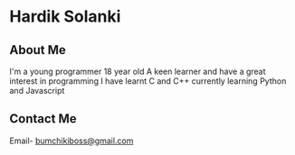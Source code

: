 # Hardik Solanki
## About Me
I'm a young programmer 
18 year old
A keen learner and have a great interest in programming
I have learnt C and C++
currently learning Python and Javascript

## Contact Me
Email- bumchikiboss@gmail.com